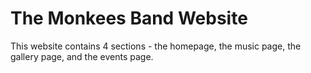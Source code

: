 # The Monkees Band Website

This website contains 4 sections - the homepage, the music page, the gallery page, and the events page.

